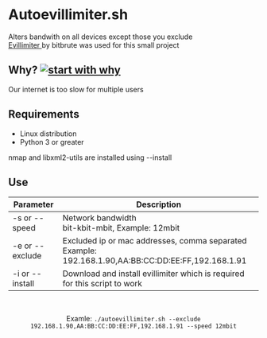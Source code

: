 # Autoevillimiter.sh
Alters bandwith on all devices except those you exclude<br>
<a href="https://github.com/bitbrute/evillimiter"> Evillimiter </a>by bitbrute was used for this small project

## Why? [![start with why](https://img.shields.io/badge/start%20with-why%3F-brightgreen.svg?style=flat)](http://www.ted.com/talks/simon_sinek_how_great_leaders_inspire_action) <br>
Our internet is too slow for multiple users

## Requirements
- Linux distribution
- Python 3 or greater

nmap and libxml2-utils are installed using --install

## Use
| Parameter | Description |
| --- | --- |
| -s or --speed | Network bandwidth<br> <integer>bit-kbit-mbit, Example: 12mbit |
| -e or --exclude | Excluded ip or mac addresses, comma separated<br> Example: 192.168.1.90,AA:BB:CC:DD:EE:FF,192.168.1.91 |
| -i or --install | Download and install evillimiter which is required for this script to work |

<br>

<p align='center'>
  Examle: <code>./autoevillimiter.sh --exclude 192.168.1.90,AA:BB:CC:DD:EE:FF,192.168.1.91 --speed 12mbit</code><br>
</p>
